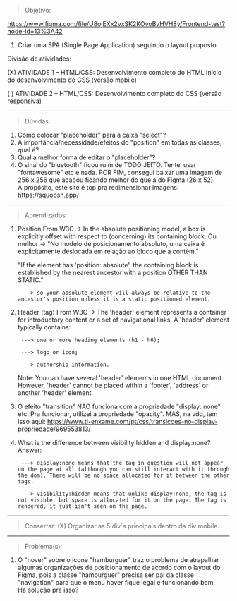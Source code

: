 > Objetivo:  

https://www.figma.com/file/U8ojEXx2vxSK2KOvoBvHVH8y/Frontend-test?node-id=13%3A42

1. Criar uma SPA (Single Page Application) seguindo o layout proposto.

Divisão de atividades:  

(X) ATIVIDADE 1 – HTML/CSS:
Desenvolvimento completo do HTML
Início do desenvolvimento do CSS (versão mobile)

( ) ATIVIDADE 2 – HTML/CSS:
Desenvolvimento completo do CSS (versão responsiva)

-------

> Dúvidas: 
1. Como colocar "placeholder" para a caixa "select"?
2. A importância/necessidade/efeitos do "position" em todas as classes, qual é?
3. Qual a melhor forma de editar o "placeholder"?
4. O sinal do "bluetooth" ficou ruim de TODO JEITO. Tentei usar "fontawesome" etc e nada. POR FIM, consegui baixar uma imagem de 256 x 256
que acabou ficando melhor do que a do Figma (26 x 52).  
A propósito, este site é top pra redimensionar imagens: https://squoosh.app/

-------

> Aprendizados:  
1. Position From W3C -> In the absolute positioning model, a box is explicitly offset with respect to (concerning) its containing block.
    Ou melhor -> "No modelo de posicionamento absoluto, uma caixa é explicitamente deslocada em relação ao bloco que a contém."

    "If the element has 'position: absolute', the containing block is established by the nearest ancestor with a position OTHER THAN STATIC."  

        ---> so your absolute element will always be relative to the ancestor's position unless it is a static positioned element.  

2. Header (tag) From W3C -> The 'header' element represents a container for introductory content or a set of navigational links.
    A 'header' element typically contains:  
      
        ---> one or more heading elements (h1 - h6);  

        ---> logo or icon;  

        ---> authorship information.  

    Note: You can have several 'header' elements in one HTML document. However, 'header' cannot be placed within a 'footer', 'address' or another 'header' element.

3. O efeito "transition" NÃO funciona com a propriedade "display: none" etc. Pra funcionar, utilizei a propriedade "opacity".
MAS, na vdd, tem isso aqui: https://www.ti-enxame.com/pt/css/transicoes-no-display-propriedade/969553813/ 

4. What is the difference between visibility:hidden and display:none?  
Answer:  

        ---> display:none means that the tag in question will not appear on the page at all (although you can still interact with it through the dom). There will be no space allocated for it between the other tags.

        ---> visibility:hidden means that unlike display:none, the tag is not visible, but space is allocated for it on the page. The tag is rendered, it just isn't seen on the page.   

--------

> Consertar:
(X) Organizar as 5 div´s principais dentro da div mobile.

--------

> Problema(s):  
1. O "hover" sobre o ícone "hamburguer" traz o problema de atrapalhar algumas organizações de posicionamento de acordo com o layout do Figma, pois a classe "hamburguer" precisa ser pai da classe "navigation" para que o menu hover fique legal e funcionando bem.  
Há solução pra isso?